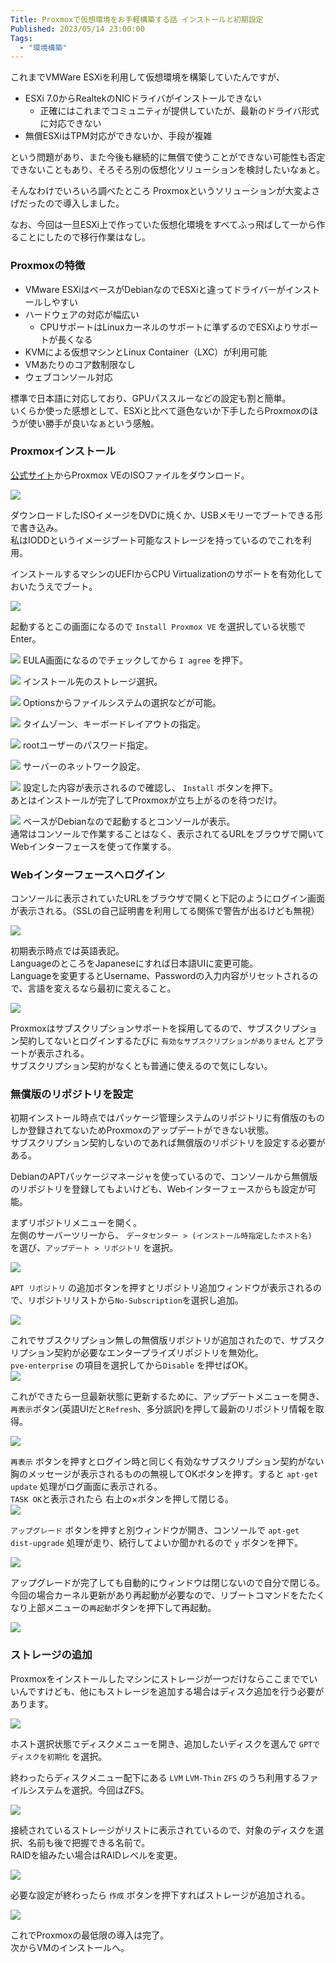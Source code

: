 ```yaml
---
Title: Proxmoxで仮想環境をお手軽構築する話 インストールと初期設定
Published: 2023/05/14 23:00:00
Tags:
  - "環境構築"
---
```


これまでVMWare ESXiを利用して仮想環境を構築していたんですが、
- ESXi 7.0からRealtekのNICドライバがインストールできない
  - 正確にはこれまでコミュニティが提供していたが、最新のドライバ形式に対応できない
- 無償ESXiはTPM対応ができないか、手段が複雑
 
という問題があり、また今後も継続的に無償で使うことができない可能性も否定できないこともあり、そろそろ別の仮想化ソリューションを検討したいなぁと。  

そんなわけでいろいろ調べたところ Proxmoxというソリューションが大変よさげだったので導入しました。  

なお、今回は一旦ESXi上で作っていた仮想化環境をすべてふっ飛ばして一から作ることにしたので移行作業はなし。  

### Proxmoxの特徴
- VMware ESXiはベースがDebianなのでESXiと違ってドライバーがインストールしやすい
- ハードウェアの対応が幅広い
  - CPUサポートはLinuxカーネルのサポートに準ずるのでESXiよりサポートが長くなる
- KVMによる仮想マシンとLinux Container（LXC）が利用可能
- VMあたりのコア数制限なし
- ウェブコンソール対応  

標準で日本語に対応しており、GPUパススルーなどの設定も割と簡単。  
いくらか使った感想として、ESXiと比べて遜色ないか下手したらProxmoxのほうが使い勝手が良いなぁという感触。  


### Proxmoxインストール

[公式サイト](https://proxmox.com/en/downloads)からProxmox VEのISOファイルをダウンロード。  

![](proxmoxdownload.png)

ダウンロードしたISOイメージをDVDに焼くか、USBメモリーでブートできる形で書き込み。  
私はIODDというイメージブート可能なストレージを持っているのでこれを利用。  

<?# AmazonAffiliate B0B3HQMV5T /?>

インストールするマシンのUEFIからCPU Virtualizationのサポートを有効化しておいたうえでブート。  

![](proxmoxinstall1.png)

起動するとこの画面になるので `Install Proxmox VE` を選択している状態でEnter。  

![](proxmoxinstall2.png)
EULA画面になるのでチェックしてから `I agree` を押下。  

![](proxmoxinstall3.png)
インストール先のストレージ選択。  

![](proxmoxinstall4.png)
Optionsからファイルシステムの選択などが可能。  

![](proxmoxinstall5.png)
タイムゾーン、キーボードレイアウトの指定。  

![](proxmoxinstall6.png)
rootユーザーのパスワード指定。  

![](proxmoxinstall7.png)
サーバーのネットワーク設定。  

![](proxmoxinstall8.png)
設定した内容が表示されるので確認し、 `Install` ボタンを押下。  
あとはインストールが完了してProxmoxが立ち上がるのを待つだけ。  

![](proxmoxinstall9.png)
ベースがDebianなので起動するとコンソールが表示。  
通常はコンソールで作業することはなく、表示されてるURLをブラウザで開いてWebインターフェースを使って作業する。  

### Webインターフェースへログイン

コンソールに表示されていたURLをブラウザで開くと下記のようにログイン画面が表示される。（SSLの自己証明書を利用してる関係で警告が出るけども無視）  

![](web_login.png)

初期表示時点では英語表記。  
LanguageのところをJapaneseにすれば日本語UIに変更可能。  
Languageを変更するとUsername、Passwordの入力内容がリセットされるので、言語を変えるなら最初に変えること。  

![](web_logined.png)

Proxmoxはサブスクリプションサポートを採用してるので、サブスクリプション契約してないとログインするたびに `有効なサブスクリプションがありません` とアラートが表示される。  
サブスクリプション契約がなくとも普通に使えるので気にしない。  

### 無償版のリポジトリを設定  

初期インストール時点ではパッケージ管理システムのリポジトリに有償版のものしか登録されてないためProxmoxのアップデートができない状態。  
サブスクリプション契約しないのであれば無償版のリポジトリを設定する必要がある。  

DebianのAPTパッケージマネージャを使っているので、コンソールから無償版のリポジトリを登録してもよいけども、Webインターフェースからも設定が可能。  

まずリポジトリメニューを開く。  
左側のサーバーツリーから、 `データセンター > (インストール時指定したホスト名) ` を選び、`アップデート > リポジトリ` を選択。  

![](repository1.png)

`APT リポジトリ` の追加ボタンを押すとリポジトリ追加ウィンドウが表示されるので、リポジトリリストから`No-Subscription`を選択し追加。  

![](repository2.png)

これでサブスクリプション無しの無償版リポジトリが追加されたので、サブスクリプション契約が必要なエンタープライズリポジトリを無効化。  
`pve-enterprise` の項目を選択してから`Disable` を押せばOK。  
![](repository3.png)

これができたら一旦最新状態に更新するために、アップデートメニューを開き、 `再表示`ボタン(英語UIだと`Refresh`、多分誤訳)を押して最新のリポジトリ情報を取得。  

![](repository4.png)

`再表示` ボタンを押すとログイン時と同じく有効なサブスクリプション契約がない胸のメッセージが表示されるものの無視してOKボタンを押す。すると `apt-get update` 処理がログ画面に表示される。  
`TASK OK`と表示されたら 右上の×ボタンを押して閉じる。  
![](repository5.png)

`アップグレード` ボタンを押すと別ウィンドウが開き、コンソールで `apt-get dist-upgrade` 処理が走り、続行してよいか聞かれるので `y` ボタンを押下。  

![](repository6.png)

アップグレードが完了しても自動的にウィンドウは閉じないので自分で閉じる。今回の場合カーネル更新があり再起動が必要なので、リブートコマンドをたたくなり上部メニューの`再起動`ボタンを押下して再起動。  


![](repository7.png)

### ストレージの追加  
Proxmoxをインストールしたマシンにストレージが一つだけならここまででいいんですけども、他にもストレージを追加する場合はディスク追加を行う必要があります。  

![](adddisk1.png)

ホスト選択状態でディスクメニューを開き、追加したいディスクを選んで `GPTでディスクを初期化` を選択。  

終わったらディスクメニュー配下にある `LVM` `LVM-Thin` `ZFS` のうち利用するファイルシステムを選択。今回はZFS。    

![](adddisk2.png)

接続されているストレージがリストに表示されているので、対象のディスクを選択、名前も後で把握できる名前で。  
RAIDを組みたい場合はRAIDレベルを変更。  

![](adddisk3.png)

必要な設定が終わったら `作成` ボタンを押下すればストレージが追加される。  

![](adddisk4.png)




これでProxmoxの最低限の導入は完了。  
次からVMのインストールへ。  

